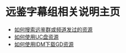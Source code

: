 # 远鉴字幕组相关说明主页 

* [如何搜索远鉴群或频道发过的资源](https://github.com/quickvideosharing/QinYingNote/blob/main/yjnb/%E5%A6%82%E4%BD%95%E6%90%9C%E7%B4%A2%E8%BF%9C%E9%89%B4%E7%BE%A4%E6%88%96%E9%A2%91%E9%81%93%E5%8F%91%E8%BF%87%E7%9A%84%E8%B5%84%E6%BA%90.md)      
* [如何使用UC盘资源](https://github.com/quickvideosharing/QinYingNote/blob/main/yjnb/%E4%B8%8B%E8%BD%BDUC.md)              
* [如何使用IDM下载GD资源](https://github.com/quickvideosharing/QinYingNote/blob/main/yjnb/IDM%E4%B8%8B%E8%BD%BDGD.md)         
